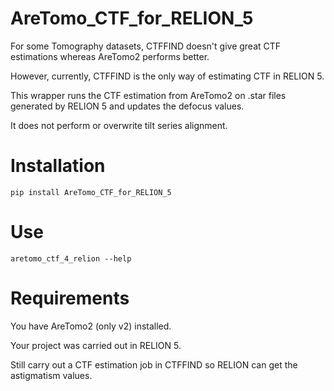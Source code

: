 # AreTomo_CTF_for_RELION_5

For some Tomography datasets, CTFFIND doesn't give great CTF estimations whereas AreTomo2 performs better. 

However, currently, CTFFIND is the only way of estimating CTF in RELION 5. 

This wrapper runs the CTF estimation from AreTomo2 on .star files generated by RELION 5 and updates the defocus values. 

It does not perform or overwrite tilt series alignment.

# Installation

`pip install AreTomo_CTF_for_RELION_5`

# Use

`aretomo_ctf_4_relion --help`

# Requirements

You have AreTomo2 (only v2) installed. 

Your project was carried out in RELION 5.

Still carry out a CTF estimation job in CTFFIND so RELION can get the astigmatism values.
